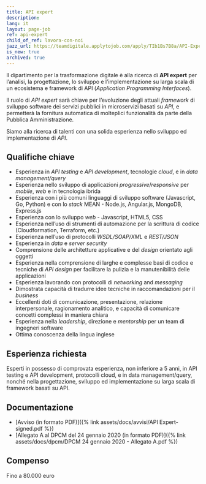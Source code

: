 ```yaml
---
title: API expert
description:
lang: it
layout: page-job
ref: api-expert
child_of_ref: lavora-con-noi
jazz_url: https://teamdigitale.applytojob.com/apply/TIb1Bs7B8a/API-Expert
is_new: true
archived: true
---
```


Il dipartimento per la trasformazione digitale è alla ricerca di
**API expert** per l’analisi, la progettazione, lo sviluppo e
l’implementazione su larga scala di un ecosistema e framework di API
(*Application Programming Interfaces*).

Il ruolo di *API expert* sarà chiave per l’evoluzione degli attuali
*framework* di sviluppo software dei servizi pubblici in microservizi
basati su *API*, e permetterà la fornitura automatica di molteplici
funzionalità da parte della Pubblica Amministrazione.

Siamo alla ricerca di talenti con una solida esperienza nello sviluppo
ed implementazione di *API*.

## Qualifiche chiave

-   Esperienza in *API testing* e *API development*, tecnologie *cloud*,
    e in *data management/query*
-   Esperienza nello sviluppo di applicazioni *progressive*/*responsive*
    per *mobile*, *web* e in tecnologia ibrida
-   Esperienza con i più comuni linguaggi di sviluppo software
    (Javascript, Go, Python) e con lo *stack* MEAN - Node.js,
    Angular.js, MongoDB, Express.js
-   Esperienza con lo sviluppo *web* - Javascript, HTML5, CSS
-   Esperienza nell’uso di strumenti di automazione per la scrittura di
    codice (Cloudformation, Terraform, etc.)
-   Esperienza nell’uso di protocolli *WSDL/SOAP/XML* e *REST/JSON*
-   Esperienza in *data* e *server security*
-   Comprensione delle architetture applicative e del *design* orientato
    agli oggetti
-   Esperienza nella comprensione di larghe e complesse basi di codice e
    tecniche di *API design* per facilitare la pulizia e la
    manutenibilità delle applicazioni
-   Esperienza lavorando con protocolli di *networking* and *messaging*
-   Dimostrata capacità di tradurre idee tecniche in raccomandazioni per
    il *business*
-   Eccellenti doti di comunicazione, presentazione, relazione
    interpersonale, ragionamento analitico, e capacità di comunicare
    concetti complessi in maniera chiara
-   Esperienza nella *leadership*, direzione e *mentorship* per un team
    di ingegneri software
-   Ottima conoscenza della lingua inglese

## Esperienza richiesta

Esperti in possesso di comprovata esperienza, non inferiore a 5 anni, in API testing e API
development, protocolli cloud, e in data management/query, nonché nella progettazione,
sviluppo ed implementazione su larga scala di framework basati su API.

## Documentazione

- [Avviso (in formato PDF)]({% link assets/docs/avvisi/API Expert-signed.pdf %})
- [Allegato A al DPCM del 24 gennaio 2020 (in formato PDF)]({% link assets/docs/dpcm/DPCM 24 gennaio 2020 - Allegato A.pdf %})

## Compenso

Fino a 80.000 euro
